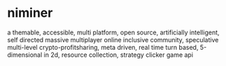 # niminer
a themable, accessible, multi platform, open source, artificially intelligent, self directed massive multiplayer online inclusive community, speculative multi-level crypto-profitsharing, meta driven, real time turn based, 5-dimensional in 2d, resource collection, strategy clicker game api
